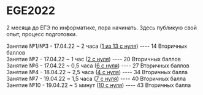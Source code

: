 # EGE2022
2 месяца до ЕГЭ по информатике, пора начинать. Здесь публикую свой опыт, процесс подготовки. 

Занятие №1/№3  - 17.04.22 ~ 2 часа ([1 из 13 с нуля](https://youtu.be/QjnquS4mwzs)) ---- 14 Вторичных баллов <br>
Занятие №2     - 17.04.22 ~ 1 час ([2 с нуля](https://youtu.be/e26pt-SH1is))        ---- 20 Вторичных баллов <br>
Занятие №6     - 17.04.22 ~ 0,5 часа ([6 с нуля](https://youtu.be/wniLtOckZpM))     ---- 27 Вторичных баллов <br>
Занятие №4     - 18.04.22 ~ 2,5 часа ([4 с нуля](https://youtu.be/9JBU5ZWGJ10))     ---- 34 Вторичных балла <br>
Занятие №7     - 19.04.22 ~ 1,5 часа ([7 с нуля](https://youtu.be/4S4RNH-vCgI))     ---- 40 Вторичных балла <br>
Занятие №10    - 19.04.22 ~ 5 минут ([10 с нуля](https://youtu.be/D_uGy_d8jEs))     ---- 43 Вторичных балла <br>